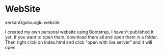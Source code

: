 # WebSite
serkanOgutcuoglu website

I created my own personal website using Bootstrap, I haven't published it yet. If you want to open them, download them all and open them in a folder. Then right click on index.html and click "open with live server" and it will open.
